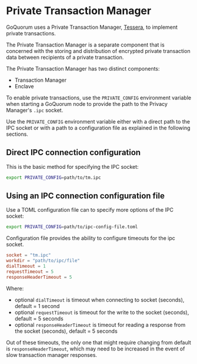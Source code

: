 # Private Transaction Manager

GoQuorum uses a Private Transaction Manager, [Tessera](https://docs.tessera.consensys.net), to implement
private transactions.

The Private Transaction Manager is a separate component that is concerned with the storing and distribution
of encrypted private transaction data between recipients of a private transaction.

The Private Transaction Manager has two distinct components:

* Transaction Manager
* Enclave

To enable private transactions, use the `PRIVATE_CONFIG` environment variable when starting a GoQuorum
node to provide the path to the Privacy Manager's `.ipc` socket.

Use the `PRIVATE_CONFIG` environment variable either with a direct path to the IPC socket or with a path to a configuration file as explained in the following sections. 

## Direct IPC connection configuration

This is the basic method for specifying the IPC socket:

```bash
export PRIVATE_CONFIG=path/to/tm.ipc
```

## Using an IPC connection configuration file

Use a TOML configuration file can to specify more options of the IPC socket:

```bash
export PRIVATE_CONFIG=path/to/ipc-config-file.toml
```

Configuration file provides the ability to configure timeouts for the ipc socket.

```toml
socket = "tm.ipc"
workdir = "path/to/ipc/file"
dialTimeout = 1
requestTimeout = 5
responseHeaderTimeout = 5
```

Where:

* optional `dialTimeout` is timeout when connecting to socket (seconds), default = 1 second
* optional `requestTimeout` is timeout for the write to the socket (seconds), default = 5 seconds
* optional `responseHeaderTimeout` is timeout for reading a response from the socket (seconds), default = 5 seconds

Out of these timeouts, the only one that might require changing from default is `responseHeaderTimeout`,
which may need to be increased in the event of slow transaction manager responses.
